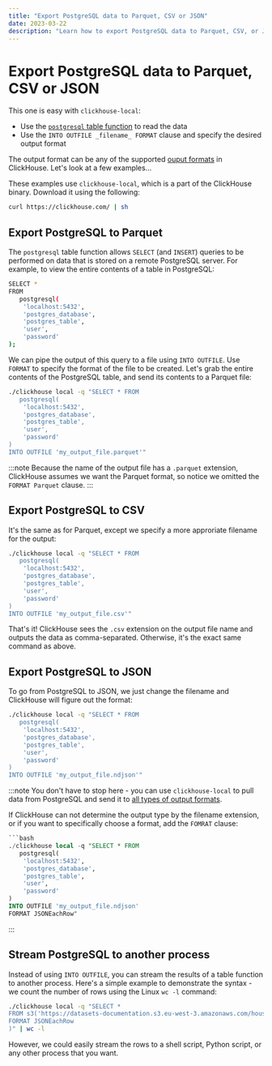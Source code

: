 ```yaml
---
title: "Export PostgreSQL data to Parquet, CSV or JSON"
date: 2023-03-22
description: "Learn how to export PostgreSQL data to Parquet, CSV, or JSON formats using `clickhouse-local` with various examples."
---
```


# Export PostgreSQL data to Parquet, CSV or JSON

This one is easy with `clickhouse-local`:

- Use the [`postgresql` table function](https://clickhouse.com/docs/en/sql-reference/table-functions/postgresql) to read the data
- Use the `INTO OUTFILE _filename_ FORMAT` clause and specify the desired output format

The output format can be any of the supported [ouput formats](https://clickhouse.com/docs/en/interfaces/formats) in ClickHouse. Let's look at a few examples...

<!-- truncate -->

These examples use `clickhouse-local`, which is a part of the ClickHouse binary. Download it using the following:

```bash
curl https://clickhouse.com/ | sh
```

## Export PostgreSQL to Parquet

The `postgresql` table function allows `SELECT` (and `INSERT`) queries to be performed on data that is stored on a remote PostgreSQL server. For example, to view the entire contents of a table in PostgreSQL:

```bash
SELECT *
FROM
   postgresql(
    'localhost:5432',
    'postgres_database',
    'postgres_table',
    'user',
    'password'
);
```

We can pipe the output of this query to a file using `INTO OUTFILE`. Use `FORMAT` to specify the format of the file to be created. Let's grab the entire contents of the PostgreSQL table, and send its contents to a Parquet file:

```bash
./clickhouse local -q "SELECT * FROM
   postgresql(
    'localhost:5432',
    'postgres_database',
    'postgres_table',
    'user',
    'password'
)
INTO OUTFILE 'my_output_file.parquet'"
```

:::note
Because the name of the output file has a `.parquet` extension, ClickHouse assumes we want the Parquet format, so notice we omitted the `FORMAT Parquet` clause.
:::

## Export PostgreSQL to CSV

It's the same as for Parquet, except we specify a more approriate filename for the output:

```bash
./clickhouse local -q "SELECT * FROM
   postgresql(
    'localhost:5432',
    'postgres_database',
    'postgres_table',
    'user',
    'password'
)
INTO OUTFILE 'my_output_file.csv'"
```

That's it! ClickHouse sees the `.csv` extension on the output file name and outputs the data as comma-separated. Otherwise, it's the exact same command as above.

## Export PostgreSQL to JSON

To go from PostgreSQL to JSON, we just change the filename and ClickHouse will figure out the format:

```bash
./clickhouse local -q "SELECT * FROM
   postgresql(
    'localhost:5432',
    'postgres_database',
    'postgres_table',
    'user',
    'password'
)
INTO OUTFILE 'my_output_file.ndjson'"
```

:::note
You don't have to stop here - you can use `clickhouse-local` to pull data from PostgreSQL and send it to [all types of output formats](https://clickhouse.com/docs/en/sql-reference/formats/).

If ClickHouse can not determine the output type by the filename extension, or if you want to specifically choose a format, add the `FOMRAT` clause:

```sql
```bash
./clickhouse local -q "SELECT * FROM
   postgresql(
    'localhost:5432',
    'postgres_database',
    'postgres_table',
    'user',
    'password'
)
INTO OUTFILE 'my_output_file.ndjson'
FORMAT JSONEachRow"
```
:::

## Stream PostgreSQL to another process

Instead of using `INTO OUTFILE`, you can stream the results of a table function to another process. Here's a simple example to demonstrate the syntax - we count the number of rows using the Linux `wc -l` command:

```bash
./clickhouse local -q "SELECT *
FROM s3('https://datasets-documentation.s3.eu-west-3.amazonaws.com/house_parquet/house_0.parquet'
FORMAT JSONEachRow
)" | wc -l
```

However, we could easily stream the rows to a shell script, Python script, or any other process that you want.